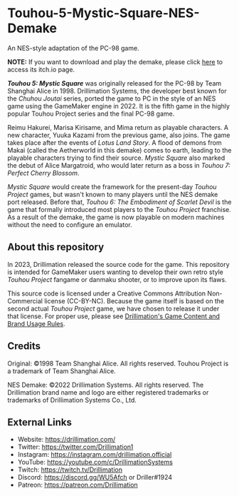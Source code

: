 # Touhou-5-Mystic-Square-NES-Demake
An NES-style adaptation of the PC-98 game.

**NOTE:** If you want to download and play the demake, please click [here](https://drillimation.itch.io/touhou-5-mystic-square) to access its itch.io page.

***Touhou 5: Mystic Square*** was originally released for the PC-98 by Team Shanghai Alice in 1998. Drillimation Systems, the developer best known for the *Chuhou Joutai* series, ported the game to PC in the style of an NES game using the GameMaker engine in 2022. It is the fifth game in the highly popular Touhou Project series and the final PC-98 game.

Reimu Hakurei, Marisa Kirisame, and Mima return as playable characters. A new character, Yuuka Kazami from the previous game, also joins. The game takes place after the events of *Lotus Land Story*. A flood of demons from Makai (called the Aetherworld in this demake) comes to earth, leading to the playable characters trying to find their source. *Mystic Square* also marked the debut of Alice Margatroid, who would later return as a boss in *Touhou 7: Perfect Cherry Blossom*.

*Mystic Square* would create the framework for the present-day *Touhou Project* games, but wasn't known to many players until the NES demake port released. Before that, *Touhou 6: The Embodiment of Scarlet Devil* is the game that formally introduced most players to the *Touhou Project* franchise. As a result of the demake, the game is now playable on modern machines without the need to configure an emulator.

## About this repository
In 2023, Drillimation released the source code for the game. This repository is intended for GameMaker users wanting to develop their own retro style *Touhou Project* fangame or danmaku shooter, or to improve upon its flaws.

This source code is licensed under a Creative Commons Attribution Non-Commercial license (CC-BY-NC). Because the game itself is based on the second actual *Touhou Project* game, we have chosen to release it under that license. For proper use, please see [Drillimation's Game Content and Brand Usage Rules](https://drillimation.com/game-content-and-brand-usage-rules).

## Credits
Original:
©1998 Team Shanghai Alice. All rights reserved. Touhou Project is a trademark of Team Shanghai Alice.

NES Demake:
©2022 Drillimation Systems. All rights reserved. The Drillimation brand name and logo are either registered trademarks or trademarks of Drillimation Systems Co., Ltd.

## External Links
* Website: https://drillimation.com/
* Twitter: https://twitter.com/Drillimation1
* Instagram: https://instagram.com/drillimation.official
* YouTube: https://youtube.com/c/DrillimationSystems
* Twitch: https://twitch.tv/Drillimation
* Discord: https://discord.gg/WU5Afch or Driller#1924
* Patreon: https://patreon.com/Drillimation

